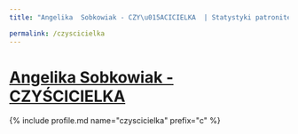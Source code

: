 ```yaml
---
title: "Angelika  Sobkowiak - CZY\u015ACICIELKA  | Statystyki patronite.pl | Patromierz"

permalink: /czyscicielka
---
```


# [Angelika  Sobkowiak - CZYŚCICIELKA ](https://patronite.pl/czyscicielka)

{% include profile.md name="czyscicielka" prefix="c" %}
